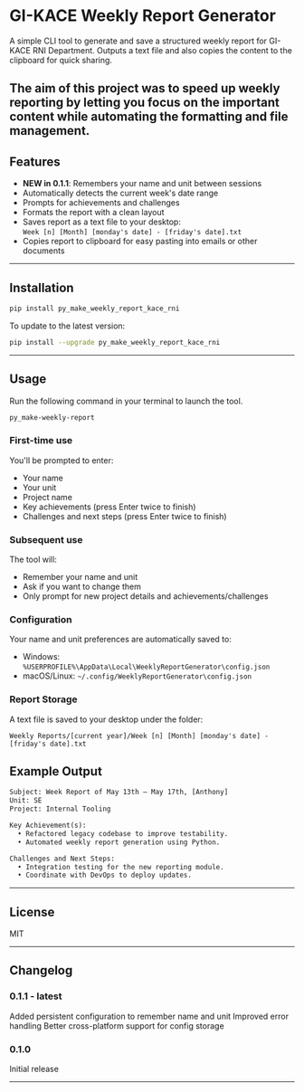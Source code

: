 # GI-KACE Weekly Report Generator

A simple CLI tool to generate and save a structured weekly report for GI-KACE RNI Department.
Outputs a text file and also copies the content to the clipboard for quick sharing.

The aim of this project was to speed up weekly reporting by letting you focus on the important content while automating
the formatting and file management.
---

## Features

- **NEW in 0.1.1**: Remembers your name and unit between sessions
- Automatically detects the current week's date range
- Prompts for achievements and challenges
- Formats the report with a clean layout
- Saves report as a text file to your desktop:  
  `Week [n] [Month] [monday's date] - [friday's date].txt`
- Copies report to clipboard for easy pasting into emails or other documents

---

## Installation

```bash
pip install py_make_weekly_report_kace_rni
```

To update to the latest version:

```bash
pip install --upgrade py_make_weekly_report_kace_rni
```

---

## Usage

Run the following command in your terminal to launch the tool.

```bash
py_make-weekly-report
```

### First-time use

You'll be prompted to enter:

- Your name
- Your unit
- Project name
- Key achievements (press Enter twice to finish)
- Challenges and next steps (press Enter twice to finish)

### Subsequent use

The tool will:

- Remember your name and unit
- Ask if you want to change them
- Only prompt for new project details and achievements/challenges

### Configuration

Your name and unit preferences are automatically saved to:

- Windows: ```%USERPROFILE%\AppData\Local\WeeklyReportGenerator\config.json```
- macOS/Linux: ```~/.config/WeeklyReportGenerator\config.json```

### Report Storage

A text file is saved to your desktop under the folder:

```
Weekly Reports/[current year]/Week [n] [Month] [monday's date] - [friday's date].txt
```

## Example Output

```txt
Subject: Week Report of May 13th – May 17th, [Anthony]
Unit: SE
Project: Internal Tooling

Key Achievement(s):
  • Refactored legacy codebase to improve testability.
  • Automated weekly report generation using Python.

Challenges and Next Steps:
  • Integration testing for the new reporting module.
  • Coordinate with DevOps to deploy updates.
```

---

## License

MIT

---

## Changelog

### 0.1.1 - latest

Added persistent configuration to remember name and unit
Improved error handling
Better cross-platform support for config storage

### 0.1.0

Initial release

---
